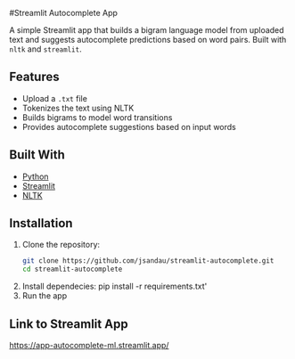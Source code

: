 #Streamlit Autocomplete App

A simple Streamlit app that builds a bigram language model from uploaded text and suggests autocomplete predictions based on word pairs. Built with `nltk` and `streamlit`.

## Features

- Upload a `.txt` file
- Tokenizes the text using NLTK
- Builds bigrams to model word transitions
- Provides autocomplete suggestions based on input words

## Built With

- [Python](https://www.python.org/)
- [Streamlit](https://streamlit.io/)
- [NLTK](https://www.nltk.org/)

## Installation

1. Clone the repository:
   ```bash
   git clone https://github.com/jsandau/streamlit-autocomplete.git
   cd streamlit-autocomplete
2. Install dependecies:
   pip install -r requirements.txt'
3. Run the app

## Link to Streamlit App
https://app-autocomplete-ml.streamlit.app/

